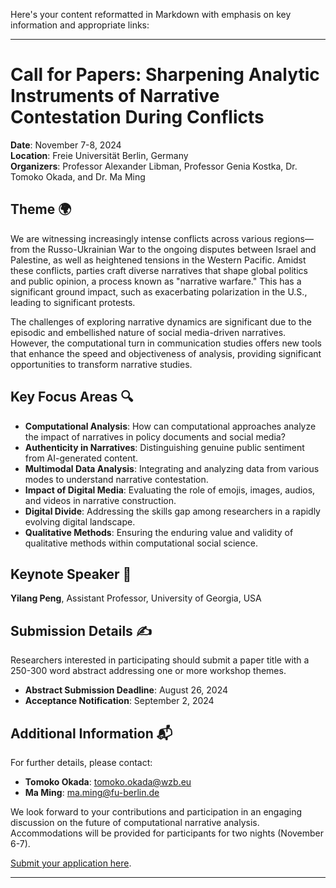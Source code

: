 Here's your content reformatted in Markdown with emphasis on key information and appropriate links:

---

# Call for Papers: Sharpening Analytic Instruments of Narrative Contestation During Conflicts
**Date**: November 7-8, 2024  
**Location**: Freie Universität Berlin, Germany  
**Organizers**: Professor Alexander Libman, Professor Genia Kostka, Dr. Tomoko Okada, and Dr. Ma Ming

## Theme 🌍
We are witnessing increasingly intense conflicts across various regions—from the Russo-Ukrainian War to the ongoing disputes between Israel and Palestine, as well as heightened tensions in the Western Pacific. Amidst these conflicts, parties craft diverse narratives that shape global politics and public opinion, a process known as "narrative warfare." This has a significant ground impact, such as exacerbating polarization in the U.S., leading to significant protests.

The challenges of exploring narrative dynamics are significant due to the episodic and embellished nature of social media-driven narratives. However, the computational turn in communication studies offers new tools that enhance the speed and objectiveness of analysis, providing significant opportunities to transform narrative studies.

## Key Focus Areas 🔍
- **Computational Analysis**: How can computational approaches analyze the impact of narratives in policy documents and social media?
- **Authenticity in Narratives**: Distinguishing genuine public sentiment from AI-generated content.
- **Multimodal Data Analysis**: Integrating and analyzing data from various modes to understand narrative contestation.
- **Impact of Digital Media**: Evaluating the role of emojis, images, audios, and videos in narrative construction.
- **Digital Divide**: Addressing the skills gap among researchers in a rapidly evolving digital landscape.
- **Qualitative Methods**: Ensuring the enduring value and validity of qualitative methods within computational social science.

## Keynote Speaker 🎤
**Yilang Peng**, Assistant Professor, University of Georgia, USA

## Submission Details ✍️
Researchers interested in participating should submit a paper title with a 250-300 word abstract addressing one or more workshop themes.
- **Abstract Submission Deadline**: August 26, 2024
- **Acceptance Notification**: September 2, 2024

## Additional Information 📬
For further details, please contact:
- **Tomoko Okada**: [tomoko.okada@wzb.eu](mailto:tomoko.okada@wzb.eu)
- **Ma Ming**: [ma.ming@fu-berlin.de](mailto:ma.ming@fu-berlin.de)

We look forward to your contributions and participation in an engaging discussion on the future of computational narrative analysis. Accommodations will be provided for participants for two nights (November 6-7).

[Submit your application here](https://forms.gle/XD1No7LYs59b99nq8).

---
